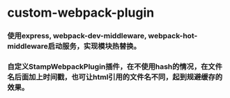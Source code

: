 # custom-webpack-plugin

### 使用express, webpack-dev-middleware, webpack-hot-middleware启动服务，实现模块热替换。

### 自定义StampWebpackPlugin插件，在不使用hash的情况，在文件名后面加上时间戳，也可让html引用的文件名不同，起到规避缓存的效果。
